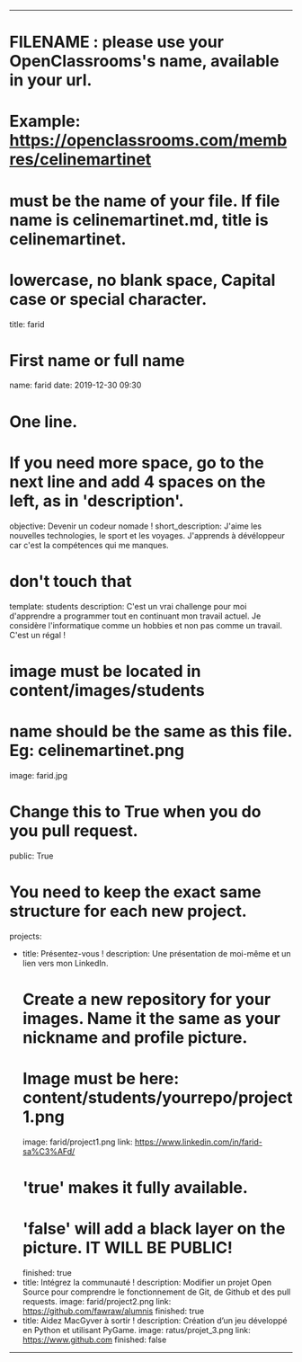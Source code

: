 ---

# FILENAME : please use your OpenClassrooms's name, available in your url.
# Example: https://openclassrooms.com/membres/celinemartinet
# must be the name of your file. If file name is celinemartinet.md, title is celinemartinet.
# lowercase, no blank space, Capital case or special character.
title: farid

# First name or full name
name: farid
date: 2019-12-30 09:30

# One line.
# If you need more space, go to the next line and add 4 spaces on the left, as in 'description'.
objective: Devenir un codeur nomade !
short_description: J'aime les nouvelles technologies, le sport et les voyages. J'apprends à dévéloppeur car c'est la compétences qui me manques.

# don't touch that
template: students
description:
    C'est un vrai challenge pour moi d'apprendre a programmer tout en continuant mon travail actuel. Je considère l'informatique comme un hobbies et non pas comme un travail. C'est un régal ! 

# image must be located in content/images/students
# name should be the same as this file. Eg: celinemartinet.png
image: farid.jpg

# Change this to True when you do you pull request.
public: True

# You need to keep the exact same structure for each new project.
projects:
  - title: Présentez-vous !
    description: Une présentation de moi-même et un lien vers mon LinkedIn.
    # Create a new repository for your images. Name it the same as your nickname and profile picture.
    # Image must be here: content/students/yourrepo/project1.png
    image: farid/project1.png
    link: https://www.linkedin.com/in/farid-sa%C3%AFd/
    # 'true' makes it fully available.
    # 'false' will add a black layer on the picture. IT WILL BE PUBLIC!
    finished: true
  - title: Intégrez la communauté !
    description: Modifier un projet Open Source pour comprendre le fonctionnement de Git, de Github et des pull requests. 
    image: farid/project2.png
    link: https://github.com/fawraw/alumnis
    finished: true
  - title: Aidez MacGyver à sortir !
    description: Création d’un jeu développé en Python et utilisant PyGame.
    image: ratus/projet_3.png
    link: https://www.github.com
    finished: false
---